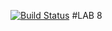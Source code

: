 [![Build Status](https://travis-ci.org/andrewJA/lab08.svg?branch=master)](https://travis-ci.org/andrewJA/lab08)
#LAB 8
